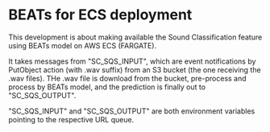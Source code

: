 # BEATs for ECS deployment

This development is about making available the Sound Classification feature using BEATs model on AWS ECS (FARGATE).

It takes messages from "SC_SQS_INPUT", which are event notifications by PutObject action (with .wav suffix) from an S3 bucket (the one receiving the .wav files). THe .wav file is download from the bucket, pre-process and process by BEATs model, and the prediction is finally out to "SC_SQS_OUTPUT".

"SC_SQS_INPUT" and "SC_SQS_OUTPUT" are both environment variables pointing to the respective URL queue.